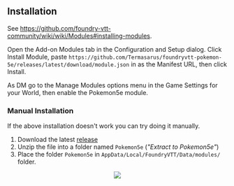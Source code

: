 ## Installation
See https://github.com/foundry-vtt-community/wiki/wiki/Modules#installing-modules. 

Open the Add-on Modules tab in the Configuration and Setup dialog. Click Install Module, paste `https://github.com/Termasarus/foundryvtt-pokemon-5e/releases/latest/download/module.json` in as the Manifest URL, then click Install.

As DM go to the Manage Modules options menu in the Game Settings for your World, then enable the Pokemon5e module.

### Manual Installation
If the above installation doesn't work you can try doing it manually.
1. Download the latest [release](https://github.com/Termasarus/foundryvtt-pokemon-5e/releases)
2. Unzip the file into a folder named `Pokemon5e` (*"Extract to Pokemon5e"*)
3. Place the folder `Pokemon5e` in `AppData/Local/FoundryVTT/Data/modules/` folder.


<p align="center">
  <img src="https://raw.githubusercontent.com/Jerakin/p5e-foundryVTT/master/.github/screenshot.png">
</p>
